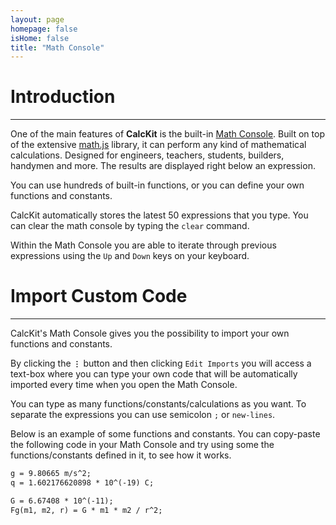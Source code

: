 ```yaml
---
layout: page
homepage: false
isHome: false
title: "Math Console"
---
```


# Introduction

---

One of the main features of **CalcKit** is the built-in [Math Console](https://app.calckit.io/console). Built on top of the extensive [math.js](http://mathjs.org/) library, it can perform any kind of mathematical calculations. Designed for engineers, teachers, students, builders, handymen and more. The results are displayed right below an expression.

You can use hundreds of built-in functions, or you can define your own functions and constants.

CalcKit automatically stores the latest 50 expressions that you type. You can clear the math console by typing the `clear` command.

Within the Math Console you are able to iterate through previous expressions using the `Up` and `Down` keys on your keyboard.

# Import Custom Code

---

CalcKit's Math Console gives you the possibility to import your own functions and constants.

By clicking the **`⋮`** button and then clicking `Edit Imports` you will access a text-box where you can type your own code that will be automatically imported every time when you open the Math Console.

You can type as many functions/constants/calculations as you want. To separate the expressions you can use semicolon `;` or `new-lines`.

Below is an example of some functions and constants. You can copy-paste the following code in your Math Console and try using some the functions/constants defined in it, to see how it works.

``` Markdown
g = 9.80665 m/s^2;
q = 1.602176620898 * 10^(-19) C;

G = 6.67408 * 10^(-11);
Fg(m1, m2, r) = G * m1 * m2 / r^2;
```
